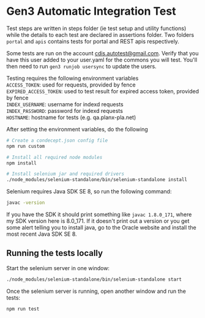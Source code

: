 # Gen3 Automatic Integration Test
Test steps are written in steps folder (ie test setup and utility functions) while the details to each test are declared in assertions folder. Two folders `portal` and `apis` contains tests for portal and REST apis respectively.

Some tests are run on the account cdis.autotest@gmail.com. Verify that you have this user added to your user.yaml for the commons you will test. You'll then need to run `gen3 runjob usersync` to update the users.

Testing requires the following environment variables  
`ACCESS_TOKEN`: used for requests, provided by fence  
`EXPIRED_ACCESS_TOKEN`: used to test result for expired access token, provided by fence  
`INDEX_USERNAME`: username for indexd requests  
`INDEX_PASSWORD`: password for indexd requests  
`HOSTNAME`: hostname for tests (e.g. qa.planx-pla.net)  

After setting the environment variables, do the following
```bash
# Create a condecept.json config file
npm run custom

# Install all required node modules
npm install

# Install selenium jar and required drivers
./node_modules/selenium-standalone/bin/selenium-standalone install
```

Selenium requires Java SDK SE 8, so run the following command:
```bash
javac -version
```
If you have the SDK it should print something like `javac 1.8.0_171`, where my SDK version here is 8.0_171. If it doesn't print out a version or you get some alert telling you to install java, go to the Oracle website and install the most recent Java SDK SE 8.

## Running the tests locally
Start the selenium server in one window:
```bash
./node_modules/selenium-standalone/bin/selenium-standalone start
```

Once the selenium server is running, open another window and run the tests:
```bash
npm run test
```
